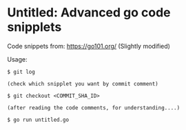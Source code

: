 # Untitled: Advanced go code snipplets
Code snippets from: https://go101.org/ (Slightly modified)

Usage:
```console
$ git log

(check which snipplet you want by commit comment)

$ git checkout <COMMIT_SHA_ID>

(after reading the code comments, for understanding....)

$ go run untitled.go
```
